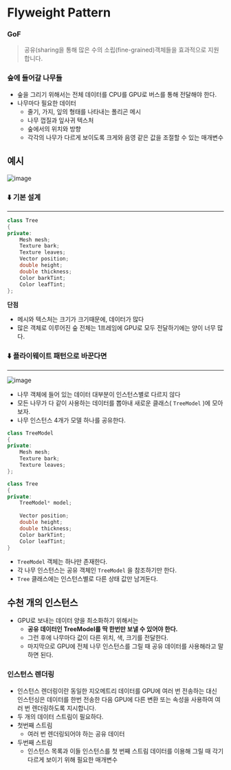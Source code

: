 # Flyweight Pattern
### GoF
> 공유(sharing을 통해 많은 수의 소립(fine-grained)객체들을 효과적으로 지원합니다.
### 숲에 들어갈 나무들
- 숲을 그리기 위해서는 전체 데이터를 CPU를 GPU로 버스를 통해 전달해야 한다.
- 나무마다 필요한 데이터
    - 줄기, 가지, 잎의 형태를 나타내는 폴리곤 메시
    - 나무 껍질과 잎사귀 텍스처
    - 숲에서의 위치와 방향
    - 각각의 나무가 다르게 보이도록 크게와 음영 같은 값을 조절할 수 있는 매개변수
## 예시
![image](https://github.com/user-attachments/assets/f055633a-d7b3-4a6d-851b-f455ca770476)

### **⬇️ 기본 설계**
---
```cpp
class Tree
{
private:
	Mesh mesh;
	Texture bark;
	Texture leaves;
	Vector position;
	double height;
	double thickness;
	Color barkTint;
	Color leafTint;
};
```

**단점**

- 메시와 텍스처는 크기가 크기때문에, 데이터가 많다
- 많은 객체로 이루어진 숲 전체는 1프레임에 GPU로 모두 전달하기에는 양이 너무 많다.

### **⬇️ 플라이웨이트 패턴으로 바꾼다면**
---
![image](https://github.com/user-attachments/assets/efbe7bde-8e85-4bd8-9165-41e33f747db8)
- 나무 객체에 들어 있는 데이터 대부분이 인스턴스별로 다르지 않다
- 모든 나무가 다 같이 사용하는 데이터를 뽑아내 새로운 클래스( `TreeModel` )에 모아보자.
- 나무 인스턴스 4개가 모델 하나를 공유한다.

```cpp
class TreeModel
{
private:
	Mesh mesh;
	Texture bark;
	Texture leaves;
};
```

```cpp
class Tree
{
private:
	TreeModel* model;
	
	Vector position;
	double height;
	double thickness;
	Color barkTint;
	Color leafTint;
}
```
- `TreeModel` 객체는 하나만 존재한다.
- 각 나무 인스턴스는 공유 객체인 `TreeModel` 을 참조하기만 한다.
- `Tree` 클래스에는 인스턴스별로 다른 상태 값만 남겨둔다.

## 수천 개의 인스턴스
- GPU로 보내는 데이터 양을 최소화하기 위해서는
    - **공유 데이터인 TreeModel를 딱 한번만 보낼 수 있어야 한다.**
    - 그런 후에 나무마다 값이 다른 위치, 색, 크기를 전달한다.
    - 마지막으로 GPU에 전체 나무 인스턴스를 그릴 때 공유 데이터를 사용해라고 말하면 된다.

### 인스턴스 렌더링

- 인스턴스 렌더링이란 동일한 지오메트리 데이터를 GPU에 여러 번 전송하는 대신 인스턴싱은 데이터를 한번 전송한 다음 GPU에 다른 변환 또는 속성을 사용하여 여러 번 렌더링하도록 지시합니다.
- 두 개의 데이터 스트림이 필요하다.
- 첫번째 스트림
    - 여러 번 렌더링되어야 하는 공유 데이터
- 두번째 스트림
    - 인스턴스 목록과 이들 인스턴스를 첫 번째 스트림 데이터를 이용해 그릴 때 각기 다르게 보이기 위해 필요한 매개변수
